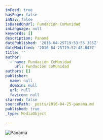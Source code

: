 ```yaml
---
inFeed: true
hasPage: false
inNav: false
isBasedOnUrl: Fundación CoMunidad
inLanguage: null
keywords: []
description: Panamá
datePublished: '2016-04-25T19:53:55.355Z'
dateModified: '2016-04-25T19:52:48.847Z'
title: ''
author:
  - name: Fundación CoMunidad
    url: Fundación CoMunidad
authors: []
publisher:
  name: null
  domain: null
  url: null
  favicon: null
starred: false
sourcePath: _posts/2016-04-25-panama.md
published: true
_type: MediaObject

---
```

![Panamá](https://the-grid-user-content.s3-us-west-2.amazonaws.com/5e8bad2c-4dee-4650-b626-6b6d39819621.jpg)